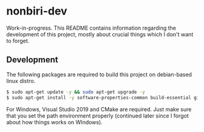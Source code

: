 # nonbiri-dev

Work-in-progress. This README contains information regarding the development of this project, mostly about crucial things which I don't want to forget.

## Development

The following packages are required to build this project on debian-based linux distro.

```sh
$ sudo apt-get update -y && sudo apt-get upgrade -y
$ sudo apt-get install -y software-properties-common build-essential git sqlite3 libsqlite3-dev cmake make
```

For Windows, Visual Studio 2019 and CMake are required. Just make sure that you set the path environment properly (continued later since I forgot about how things works on WIndows).